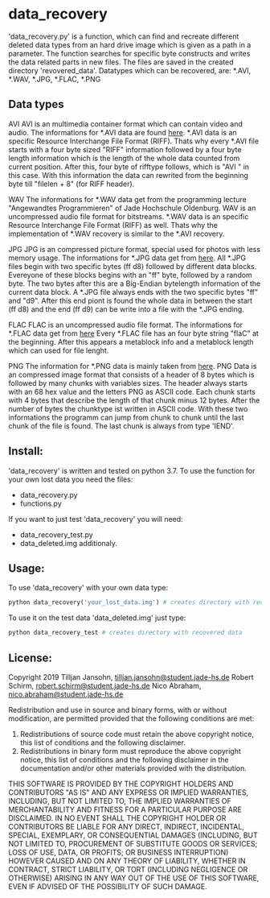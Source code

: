 # data_recovery

'data_recovery.py' is a function, which can find and recreate different deleted data types from an hard drive image which is 
given as a path in a parameter. The function searches for specific byte constructs and writes the data related parts in new 
files. The files are saved in the created directory 'revovered_data'.
Datatypes which can be recovered, are: *.AVI, *.WAV, *.JPG, *.FLAC, *.PNG

## Data types

AVI
AVI is an multimedia container format which can contain video and audio.
The informations for *.AVI data are found [here](https://en.wikipedia.org/wiki/Resource_Interchange_File_Format).
*.AVI data is an specific Resource Interchange File Format (RIFF). Thats why every *.AVI file starts with a
four byte sized "RIFF" information followed by a four byte length information which is the length of the whole data counted
from current position. After this, four byte of rifftype follows, which is "AVI " in this case. With this information the data 
can rewrited from the beginning byte till "filelen + 8" (for RIFF header). 

WAV
The informations for *.WAV data get from the programming lecture "Angewandtes Programmieren" of Jade Hochschule Oldenburg.
WAV is an uncompressed audio file format for bitstreams.
*.WAV data is an specific Resource Interchange File Format (RIFF) as well. Thats why the implementation of *.WAV recovery is similar
to the *.AVI recovery.

JPG
JPG is an compressed picture format, special used for photos with less memory usage.
The informations for *.JPG data get from [here](https://stackoverflow.com/questions/4585527/detect-eof-for-jpg-images?answertab=votes#).
All *.JPG files begin with two specific bytes (ff d8) followed by different data blocks. Evereyone of these blocks begins with
an "ff" byte, followed by a random byte. The two bytes after this are a Big-Endian bytelength information of the current data block.
A *.JPG file always ends with the two specific bytes "ff" and "d9". After this end piont is found the whole data in between the start
(ff d8) and the end (ff d9) can be write into a file with the *.JPG ending.

FLAC
FLAC is an uncompressed audio file format.
The informations for *.FLAC data get from [here](https://xiph.org/flac/documentation_format_overview.html)
Every *.FLAC file has an four byte string "flaC" at the beginning. After this appears a metablock info and a metablock length which can
used for file lenght. 

PNG
The information for *.PNG data is mainly taken from [here](https://www.w3.org/TR/PNG-Structure.html).
PNG Data is an compressed image format that consists 
of a header of 8 bytes which is followed by many 
chunks with variables sizes. The header always starts 
with an 68 hex value and the letters PNG as ASCII 
code. Each chunk starts with 4 bytes that describe the 
length of that chunk minus 12 bytes. After the number 
of bytes the chunktype ist written in ASCII code. With 
these two informations the programm can jump from 
chunk to chunk until the last chunk of the file is 
found. The last chunk is always from type 'IEND'. 


## Install:
'data_recovery' is written and tested on python 3.7. To use the function for your own lost data you need the files:
- data_recovery.py
- functions.py

If you want to just test 'data_recovery' you will need:
- data_recovery_test.py
- data_deleted.img 
additionaly.

## Usage:
To use 'data_recovery' with your own data type:

```python
python data_recovery('your_lost_data.img') # creates directory with recovered data
```

To use it on the test data 'data_deleted.img' just type:

```python
python data_recovery_test # creates directory with recovered data
```

## License:
Copyright 2019 Tilljan Jansohn, 
tilljan.jansohn@student.jade-hs.de
               Robert Schirm, 
			   robert.schirm@student.jade-hs.de
               Nico Abraham, 
			   nico.abraham@student.jade-hs.de 

Redistribution and use in source and binary forms, with or without 
modification, are permitted provided that the following conditions are met:
1. Redistributions of source code must retain the above copyright notice, 
this list of conditions and the following disclaimer.
2. Redistributions in binary form must reproduce the above copyright 
notice, this list of conditions and the following disclaimer in the 
documentation and/or other materials provided with the distribution.

THIS SOFTWARE IS PROVIDED BY THE COPYRIGHT HOLDERS AND CONTRIBUTORS 
"AS IS" AND ANY EXPRESS OR IMPLIED WARRANTIES, INCLUDING, BUT NOT LIMITED
TO, THE IMPLIED WARRANTIES OF MERCHANTABILITY AND FITNESS FOR A PARTICULAR
PURPOSE ARE DISCLAIMED. IN NO EVENT SHALL THE COPYRIGHT HOLDER OR 
CONTRIBUTORS BE LIABLE FOR ANY DIRECT, INDIRECT, INCIDENTAL, SPECIAL,
EXEMPLARY, OR CONSEQUENTIAL DAMAGES (INCLUDING, BUT NOT LIMITED TO, 
PROCUREMENT OF SUBSTITUTE GOODS OR SERVICES; LOSS OF USE, DATA, OR 
PROFITS; OR BUSINESS INTERRUPTION) HOWEVER CAUSED AND ON ANY THEORY OF
LIABILITY, WHETHER IN CONTRACT, STRICT LIABILITY, OR TORT (INCLUDING
NEGLIGENCE OR OTHERWISE) ARISING IN ANY WAY OUT OF THE USE OF THIS
SOFTWARE, EVEN IF ADVISED OF THE POSSIBILITY OF SUCH DAMAGE.
		